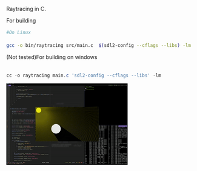 Raytracing in C.

For building

```bash
#On Linux

gcc -o bin/raytracing src/main.c  $(sdl2-config --cflags --libs) -lm

```

(Not tested)For building on windows

```powershell

cc -o raytracing main.c 'sdl2-config --cflags --libs' -lm

```


![Showcase](/assets/output.gif)
